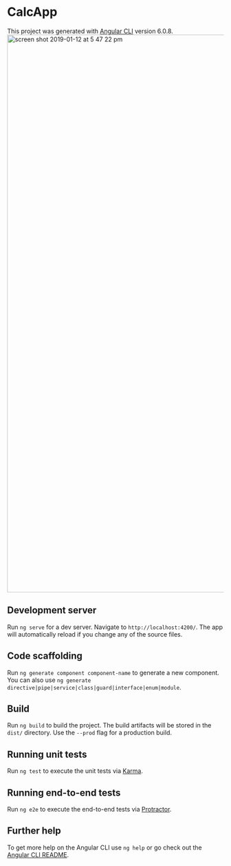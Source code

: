 # CalcApp

This project was generated with [Angular CLI](https://github.com/angular/angular-cli) version 6.0.8.
<img width="1295" alt="screen shot 2019-01-12 at 5 47 22 pm" src="https://user-images.githubusercontent.com/34716202/51089063-d49b1580-171b-11e9-99ba-c6c884d16069.png">


## Development server

Run `ng serve` for a dev server. Navigate to `http://localhost:4200/`. The app will automatically reload if you change any of the source files.

## Code scaffolding

Run `ng generate component component-name` to generate a new component. You can also use `ng generate directive|pipe|service|class|guard|interface|enum|module`.

## Build

Run `ng build` to build the project. The build artifacts will be stored in the `dist/` directory. Use the `--prod` flag for a production build.

## Running unit tests

Run `ng test` to execute the unit tests via [Karma](https://karma-runner.github.io).

## Running end-to-end tests

Run `ng e2e` to execute the end-to-end tests via [Protractor](http://www.protractortest.org/).

## Further help

To get more help on the Angular CLI use `ng help` or go check out the [Angular CLI README](https://github.com/angular/angular-cli/blob/master/README.md).

